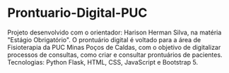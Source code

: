 # Prontuario-Digital-PUC
Projeto desenvolvido com o orientador: Harison Herman Silva, na matéria "Estágio Obrigatório". O prontuário digital é voltado para a área de Fisioterapia da PUC Minas Poços de Caldas, com o objetivo de digitalizar processos de consultas, como criar e consultar prontuários de pacientes. Tecnologias: Python Flask, HTML, CSS, JavaScript e Bootstrap 5.
